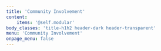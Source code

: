 ```yaml
---
title: 'Community Involvement'
content:
    items: '@self.modular'
body_classes: 'title-h1h2 header-dark header-transparent'
menu: 'Community Involvement'
onpage_menu: false
---
```



